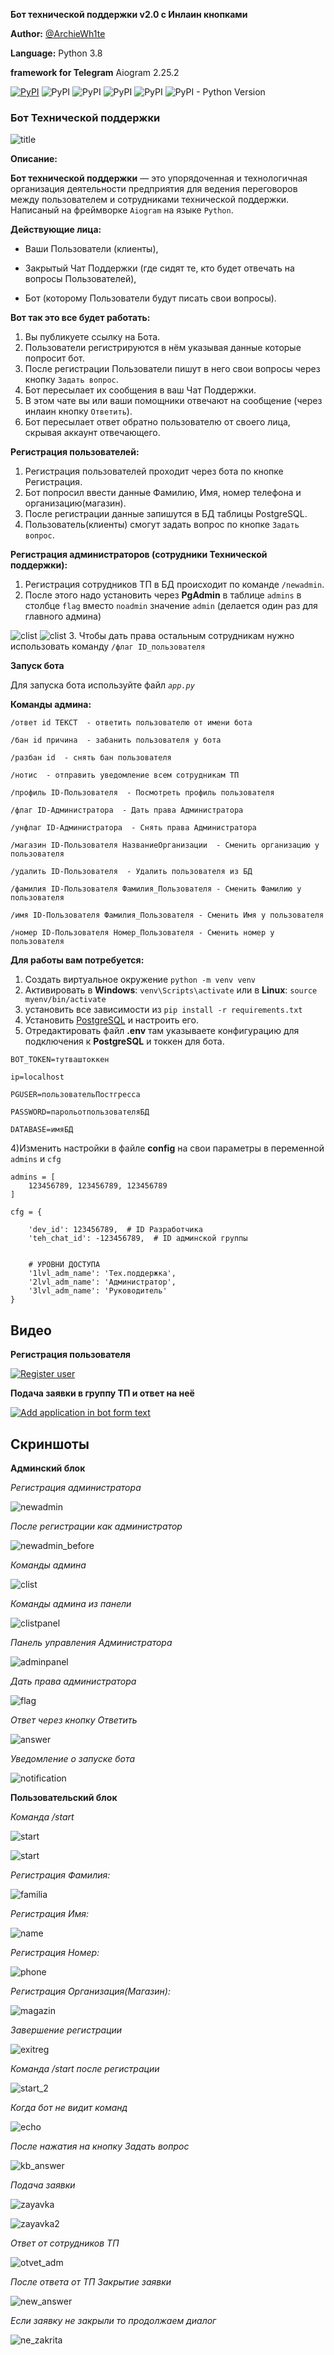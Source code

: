 **Бот технической поддержки v2.0 с Инлаин кнопками**

**Author:** [@ArchieWh1te](https://t.me/archiewh1te)

**Language:** Python 3.8

**framework for Telegram** Aiogram 2.25.2 

[![PyPI](https://img.shields.io/pypi/v/aiogram/2.25.2?label=aiogram&logo=telegram&logoColor=aiogram)](https://pypi.org/project/aiogram/2.25.2/)
![PyPI](https://img.shields.io/pypi/v/python-dotenv?label=python-dotenv&logo=python-dotenv&logoColor=python-dotenv)
![PyPI](https://img.shields.io/pypi/v/SQLAlchemy/1.3.24?label=SQLAlchemy&logo=sqlalchemy)
![PyPI](https://img.shields.io/pypi/v/gino?label=gino)
![PyPI](https://img.shields.io/pypi/v/asyncpg?label=asyncpg&logo=asyncpg)
![PyPI - Python Version](https://img.shields.io/pypi/pyversions/aiogram?color=green&logo=python&logoColor=green)
### Бот Технической поддержки 
![title](screen/logo_bot.png)

**Описание:**

**Бот технической поддержки** — это упорядоченная и технологичная организация деятельности предприятия для ведения переговоров между пользователем и сотрудниками технической поддержки. 
Написаный на фреймворке `Aiogram` на языке `Python`. 

**Действующие лица:**

+ Ваши Пользователи (клиенты),

+ Закрытый Чат Поддержки (где сидят те, кто будет отвечать на вопросы Пользователей),

+ Бот (которому Пользователи будут писать свои вопросы).

**Вот так это все будет работать:**

1. Вы публикуете ссылку на Бота.
2. Пользователи регистрируются в нём указывая данные которые попросит бот.
3. После регистрации Пользователи пишут в него свои вопросы через кнопку `Задать вопрос`.
4. Бот пересылает их сообщения в ваш Чат Поддержки.
5. В этом чате вы или ваши помощники отвечают на сообщение (через  инлаин кнопку `Ответить`).
6. Бот пересылает ответ обратно пользователю от своего лица, скрывая аккаунт отвечающего.

**Регистрация пользователей:**

1. Регистрация пользователей проходит через бота по кнопке Регистрация.
2. Бот попросил ввести данные Фамилию, Имя, номер телефона и организацию(магазин).
3. После регистрации данные запишутся в БД таблицы PostgreSQL.
4. Пользователь(клиенты) смогут задать вопрос по кнопке `Задать вопрос`.

**Регистрация администраторов (сотрудники Технической поддержки):**

1. Регистрация сотрудников ТП в БД происходит по команде `/newadmin`.
2. После этого надо установить через **PgAdmin** в таблице `admins` в столбце `flag` вместо `noadmin` значение `admin` (делается один раз для главного админа)

![clist](screen/admin/noadmin.png)
![clist](screen/admin/admin.png)
3. Чтобы дать права остальным сотрудникам нужно использовать команду `/флаг ID_пользователя`

**Запуск бота**

Для запуска бота используйте файл *```app.py```*

**Команды админа:**

```
/ответ id ТЕКСТ  - ответить пользователю от имени бота

/бан id причина  - забанить пользователя у бота

/разбан id  - снять бан пользователя

/нотис  - отправить уведомление всем сотрудникам ТП

/профиль ID-Пользователя  - Посмотреть профиль пользователя

/флаг ID-Администратора  - Дать права Администратора

/унфлаг ID-Администратора  - Снять права Администратора

/магазин ID-Пользователя НазваниеОрганизации  - Сменить организацию у пользователя

/удалить ID-Пользователя  - Удалить пользователя из БД

/фамилия ID-Пользователя Фамилия_Пользователя - Сменить Фамилию у пользователя

/имя ID-Пользователя Фамилия_Пользователя - Сменить Имя у пользователя

/номер ID-Пользователя Номер_Пользователя - Сменить номер у пользователя
```
**Для работы вам потребуется:**

1. Создать виртуальное окружение `python -m venv venv`
2. Активировать в **Windows**: `venv\Scripts\activate` или в **Linux**: `source myenv/bin/activate`
3. установить все зависимости из `pip install -r requirements.txt`
4. Установить [PostgreSQL](https://www.postgresql.org/download/) и настроить его. 
5. Отредактировать файл **.env** там указываете конфигурацию для подключения к **PostgreSQL** и токкен для бота.

```
BOT_TOKEN=тутваштоккен

ip=localhost

PGUSER=пользовательПостгресса

PASSWORD=парольотпользователяБД

DATABASE=имяБД
```
4)Изменить настройки в файле **config** на свои параметры в переменной `admins` и `cfg`

```
admins = [
    123456789, 123456789, 123456789
]

cfg = {

    'dev_id': 123456789,  # ID Разработчика
    'teh_chat_id': -123456789,  # ID админской группы


    # УРОВНИ ДОСТУПА
    '1lvl_adm_name': 'Тех.поддержка',
    '2lvl_adm_name': 'Администратор',
    '3lvl_adm_name': 'Руководитель'
}
```
## Видео
**Регистрация пользователя**

[![Register user](https://img.youtube.com/vi/YkVXT6cjICw/hqdefault.jpg)](https://youtu.be/YkVXT6cjICw)

**Подача заявки в группу ТП и ответ на неё**

[![Add application in bot form text](https://img.youtube.com/vi/3iXDVqx3fSg/hqdefault.jpg)](https://youtu.be/3iXDVqx3fSg)


## Скриншоты

**Админский блок**

*Регистрация администратора*

![newadmin](screen/admin/newadmin.png)

*После регистрации как администратор*

![newadmin_before](screen/admin/newadmin2.png)

*Команды админа*

![clist](screen/admin/clist.png)

*Команды админа из панели*

![clistpanel](screen/admin/clistpanel.png)

*Панель управления Администратора*

![adminpanel](screen/admin/adminpanel.png)

*Дать права администратора*

![flag](screen/admin/flag.png)

*Ответ через кнопку Ответить*

![answer](screen/admin/answer.png)

*Уведомление о запуске бота*

![notification](screen/admin/notification.png)

**Пользовательский блок**

*Команда /start*

![start](screen/user/start.png)

![start](screen/user/kb_start.png)

*Регистрация Фамилия:*

![familia](screen/user/familia.png)

*Регистрация Имя:*

![name](screen/user/name.png)

*Регистрация Номер:*

![phone](screen/user/phone.png)

*Регистрация Организация(Магазин):*

![magazin](screen/user/kb_magaz.png)

*Завершение регистрации*

![exitreg](screen/user/exitreg.png)

*Команда /start после регистрации*

![start_2](screen/user/start2.png)

*Когда бот не видит команд*

![echo](screen/user/echo.png)

*После нажатия на кнопку Задать вопрос*

![kb_answer](screen/user/kb_answer.png)

*Подача заявки*

![zayavka](screen/user/zayavka.png)

![zayavka2](screen/user/zayavka_2.png)

*Ответ от сотрудников ТП*

![otvet_adm](screen/user/otvet_ot_admina.png)

*После ответа от ТП Закрытие заявки*

![new_answer](screen/user/new_answer.png)

*Если заявку не закрыли то продолжаем диалог*

![ne_zakrita](screen/user/nezakrita.png)